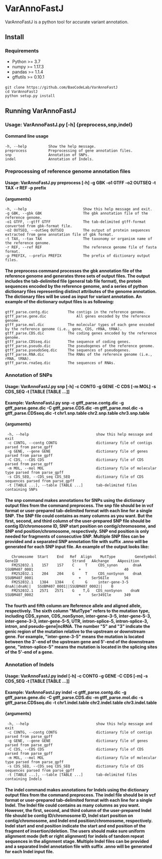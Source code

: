 # VarAnnoFastJ
VarAnnoFastJ is a python tool for accurate variant annotation.
## Install
### Requirements
  * Python >= 3.7
  * numpy >= 1.17.3
  * pandas >= 1.1.4
  * gffutils >= 0.10.1
   
####
    git clone https://github.com/BaoCodeLab/VarAnnoFastJ
    cd VarAnnoFastJ
    python setup.py install
    
    
## Running VarAnnoFastJ
### Usage:  VarAnnoFastJ.py [-h] {preprocess,snp,indel}

#### Command line usage                        
    -h, --help          Show the help message.
    preprocess          Preprocessing of gene annotation files.
    snp                 Annotation of SNPs.
    indel               Annotation of Indels.

### Preprocessing of reference genome annotation files
#### Usage:  VarAnnoFastJ.py preprocess [-h] -g GBK -o1 GTFF -o2 OUTSEQ -t TAX -r REF -p prefix

#### {arguments}
    -h, --help                          Show this help message and exit.
    -g GBK, --gbk GBK                   The gbk annotation file of the reference genome.
    -o1 GTFF, --gtff GTFF               The tab-delimited gtff-format converted from gbk-format file. 
    -o2 OUTSEQ, --outSeq OUTSEQ         The output of protein sequences extracted from gene annotation file of gbk format.
    -t TAX, --tax TAX                   The taxonomy or organism name of the reference genome.
    -r REF, --ref REF                   The reference genome file of fasta format.
    -p PREFIX, --prefix PREFIX          The prefix of dictionary output files.
   
#### The preprocess command processes the gbk annotation file of the reference genome and generates three sets of output files. The output includes the tab-delimited file (general tab file format), the protein sequences encoded by the reference genome, and a series of python dictionary files representing distinct attributes of the genome annotation. The dictionary files will be used as input for variant annotation. An example of the dictionary output files is as following:
    gtff_parse.contg.dic         The contigs in the reference genome.
    gtff_parse.gene.dic              All genes encoded by the reference genome.
    gtff_parse.mol.dic           The molecular types of each gene encoded by the reference genome (i.e., gene, CDS, rRNA, tRNA).
    gtff_parse.CDS.dic           The coding genes encoded by the reference genome.
    gtff_parse.CDSseq.dic        The sequence of coding genes. 
    gtff_parse.pseudo.dic        The pseudogenes of the reference genome.
    gtff_parse.pseudoSeq.dic     The sequences of pseudogenes.
    gtff_parse.RNA.dic           The RNAs of the reference genome (i.e., rRNA, tRNA).
    gtff_parse.rnaSeq.dic        The sequences of RNAs.
    
 ### Annotation of SNPs
 #### Usage:    VarAnnoFastJ.py snp [-h] -c CONTG -g GENE -C CDS [-m MOL] -s CDS_SEQ -t [TABLE [TABLE ...]]
 #### Example:  VarAnnoFastJ.py snp -c gtff_parse.contg.dic -g gtff_parse.gene.dic -C gtff_parse.CDS.dic -m gtff_parse.mol.dic -s gtff_parse.CDSseq.dic -t chr1.snp.table       chr2.snp.table chr3.snp.table
 
 #### {arguments}
     -h, --help                               show this help message and exit
     -c CONTG, --contg CONTG                  dictionary file of contigs parsed from parse_gpff
     -g GENE, --gene GENE                     dictionary file of genes parsed from parse_gpff
     -C CDS, --CDS CDS                        dictionary file of CDS parsed from parse_gpff
     -m MOL, --mol MOL                        dictionary file of molecular type parsed from parse_gpff
     -s CDS_SEQ, --CDS_seq CDS_SEQ            dictionary file of CDS sequences parsed from parse_gpff
     -t [TABLE ...], --table [TABLE ...]      tab-delimited files containing SNPs

#### The snp command makes annotations for SNPs using the dictionary output files from the command preprocess. The snp file should be in vcf format or user-prepared tab-delimited format with each line for a single SNP. The SNP file could contains as many columns as you want. But the first, second, and third column of the user-prepared SNP file should be contig ID/chromosome ID, SNP start position on contig/chromosome, and SNP end position/chromosome, respectively. SNP end position is only needed for fragments of consecutive SNP. Multiple SNP files can be provided and a separated SNP annotation file with suffix .anno will be generated for each SNP input file. An example of the output looks like:
       Chromosome  Start    End   Ref  Align    MutType         GeneSymbol     GeneID                         Strand   AAchange    AAposition
       FM252032.1    157    157    C     T     CDS_synon       dnaA           SSUBM407_0001                     +                    40
       FM252032.1    204    204    G     T     CDS_nonSynon    dnaA           SSUBM407_0001                     +     Ser56Ile       56
       FM252032.1   1384   1384    C     G     inter-gene-3-5  dnaA||dnaN||   SSUBM407_0001||SSUBM407_0002||    0
       FM252032.1   2571   2571    G    T,G   CDS_nonSynon    dnaN           SSUBM407_0002                     +     Ser349Ile      349 
#### The fourth and fifth column are Reference allele and aligned allele, respectively. The sixth column "MutType" refers to the mutation type, including CDS_synon,  CDS_nonSynon, inter-gene-3-5, inter-gene-5-3, inter-gene-3-3, inter-gene-5-5, UTR, intron-splice-5, intron-splice-3, intron, and pseudo-gene|ncRNA. The number "5" and "3" indicate the genic region of the mutation relative to the upstream or downstream gene. For example, "inter-gene-3-5" means the mutation is located between the 3'-end of the upstream gene and 5'-end of the downstream gene, "intron-splice-5" means the mutation is located in the splicing sites of the 5'-end of a gene.      
      
### Annotation of Indels
#### Usage:  VarAnnoFastJ.py indel [-h] -c CONTG -g GENE -C CDS [-m] -s CDS_SEQ -t [TABLE [TABLE ...]]
#### Example:  VarAnnoFastJ.py indel -c gtff_parse.contg.dic -g gtff_parse.gene.dic -C gtff_parse.CDS.dic -m gtff_parse.mol.dic -s gtff_parse.CDSseq.dic -t chr1.indel.table chr2.indel.table chr3.indel.table


 #### {arguments}
     -h, --help                               show this help message and exit
     -c CONTG, --contg CONTG                  dictionary file of contigs parsed from parse_gpff
     -g GENE, --gene GENE                     dictionary file of genes parsed from parse_gpff
     -C CDS, --CDS CDS                        dictionary file of CDS parsed from parse_gpff
     -m MOL, --mol MOL                        dictionary file of molecular type parsed from parse_gpff
     -s CDS_SEQ, --CDS_seq CDS_SEQ            dictionary file of CDS sequences parsed from parse_gpff
     -t [TABLE ...], --table [TABLE ...]      tab-delimited files containing Indels

#### The indel command makes annotations for Indels using the dictionary output files from the command preprocess. The indel file should be in vcf format or user-prepared tab-delimited format with each line for a single Indel. The Indel file could contains as many columns as you want. However, the first, second, and third column of the user-prepared Indel file should be contig ID/chromosome ID, Indel start position on contig/chromosome, and Indel end position/chromosome, respectively. Indel start and end position indicate the start and end position of the fragment of insertion/deletion. The users should make sure uniform alignment mode (left or right alignment) for indels of tandom repeat sequences in the alignment stage. Multiple Indel files can be provided and a separated Indel annotation file with suffix .anno will be generated for each Indel input file.    
      
      
      
      
      
  
                        
   
  
  
  
  
